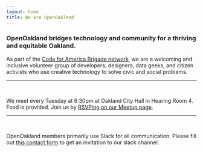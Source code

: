 ```yaml
---
layout: home
title: We are OpenOakland
---
```


 <h3>
    OpenOakland bridges <b>technology</b> and <b>community</b> for a thriving
    and equitable Oakland.
  </h3>

  <p>
    As part of the
    <a href="https://brigade.codeforamerica.org" target="_blank" rel="noopener"
      >Code for America Brigade network</a
    >, we are a welcoming and inclusive volunteer group of developers,
    designers, data geeks, and citizen activists who use creative technology to
    solve civic and social problems.
  </p>

  <hr />
  <br />

  <!-- AL removed images -->
  <p>
    We meet every Tuesday at 6:30pm at Oakland City Hall in Hearing Room 4. Food
    is provided. Join us by
    <a href="https://www.meetup.com/OpenOakland/">RSVPing on our Meetup page</a
    >.
  </p>

  <hr />
  <br />

  <p>
    OpenOakland members primarily use Slack for all communication. Please fill
    out <a href="https://tinyurl.com/y722n6ul">this contact form</a> to get an
    invitation to our slack channel.
  </p>
